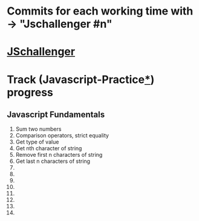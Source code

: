 # Commits for each working time with -> "Jschallenger #n"

# [JSchallenger](https://www.jschallenger.com/)
# Track (Javascript-Practice[*](https://www.jschallenger.com/javascript-practice/)) progress
## Javascript Fundamentals
1. Sum two numbers
2. Comparison operators, strict equality
3. Get type of value
4. Get nth character of string
5. Remove first n characters of string
6. Get last n characters of string
7. 
8. 
9. 
10. 
11. 
12. 
13. 
14. 
